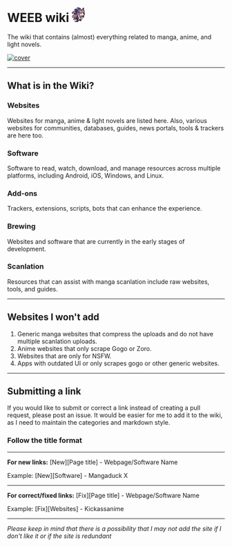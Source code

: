 # WEEB wiki <img src="/static/asset/inaspin.gif" width="30px">

The wiki that contains (almost) everything related to manga, anime, and light novels.

[![cover](https://raw.githubusercontent.com/anotherduckling/weebwiki/main/static/thumb/cover.png)](https://weeb.pages.dev/)
___
## What is in the Wiki?

### Websites
Websites for manga, anime & light novels are listed here. Also, various websites for communities, databases, guides, news portals, tools & trackers are here too.

### Software
Software to read, watch, download, and manage resources across multiple platforms, including Android, iOS, Windows, and Linux.

### Add-ons
Trackers, extensions, scripts, bots that can enhance the experience. 

### Brewing
 Websites and software that are currently in the early stages of development.

### Scanlation
Resources that can assist with manga scanlation include raw websites, tools, and guides.
___

## Websites I won't add
1. Generic manga websites that compress the uploads and do not have multiple scanlation uploads.
2. Anime websites that only scrape Gogo or Zoro.
3. Websites that are only for NSFW.
4. Apps with outdated UI or only scrapes gogo or other generic websites.

___

## Submitting a link
If you would like to submit or correct a link instead of creating a pull request, please post an issue. It would be easier for me to add it to the wiki, as I need to maintain the categories and markdown style.

### Follow the title format
___
**For new links:** [New][Page title] - Webpage/Software Name

Example: [New][Software] - Mangaduck X
___
**For correct/fixed links:** [Fix][Page title] - Webpage/Software Name

Example: [Fix][Websites] - Kickassanime
___

*Please keep in mind that there is a possibility that I may not add the site if I don't like it or if the site is redundant*